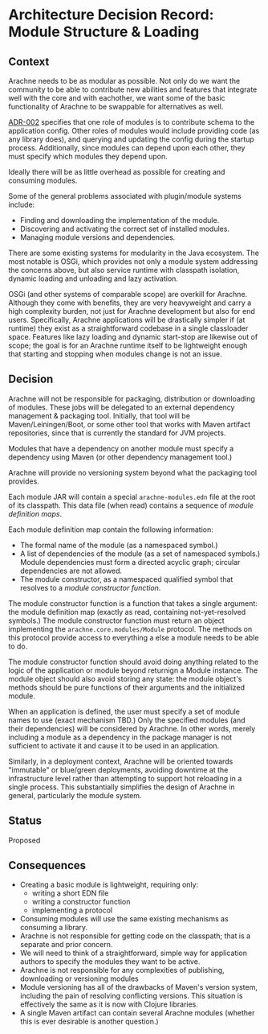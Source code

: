 # Architecture Decision Record: Module Structure & Loading

## Context

Arachne needs to be as modular as possible. Not only do we want the
community to be able to contribute new abilities and features that
integrate well with the core and with eachother, we want some of the
basic functionality of Arachne to be swappable for alternatives as
well.

[ADR-002](adr-002-configuration.md) specifies that one role of modules
is to contribute schema to the application config. Other roles of
modules would include providing code (as any library does), and
querying and updating the config during the startup
process. Additionally, since modules can depend upon each other, they
must specify which modules they depend upon.

Ideally there will be as little overhead as possible for creating and
consuming modules.

Some of the general problems associated with plugin/module systems include:

- Finding and downloading the implementation of the module.
- Discovering and activating the correct set of installed modules.
- Managing module versions and dependencies.

There are some existing systems for modularity in the Java
ecosystem. The most notable is OSGi, which provides not only a module
system addressing the concerns above, but also service runtime with
classpath isolation, dynamic loading and unloading and lazy
activation.

OSGi (and other systems of comparable scope) are overkill for
Arachne. Although they come with benefits, they are very heavyweight
and carry a high complexity burden, not just for Arachne development
but also for end users. Specifically, Arachne applications will be
drastically simpler if (at runtime) they exist as a straightforward
codebase in a single classloader space. Features like lazy loading and
dynamic start-stop are likewise out of scope; the goal is for an
Arachne runtime itself to be lightweight enough that starting and
stopping when modules change is not an issue.

## Decision

Arachne will not be responsible for packaging, distribution or
downloading of modules. These jobs will be delegated to an external
dependency management & packaging tool. Initially, that tool will be
Maven/Leiningen/Boot, or some other tool that works with Maven
artifact repositories, since that is currently the standard for JVM
projects.

Modules that have a dependency on another module must specify a
dependency using Maven (or other dependency management tool.)

Arachne will provide no versioning system beyond what the packaging
tool provides.

Each module JAR will contain a special `arachne-modules.edn` file at
the root of its classpath. This data file (when read) contains a
sequence of *module definition maps*.

Each module definition map contain the following information:

- The formal name of the module (as a namespaced symbol.)
- A list of dependencies of the module (as a set of namespaced
  symbols.) Module dependencies must form a directed acyclic graph;
  circular dependencies are not allowed.
- The module constructor, as a namespaced qualified symbol that
  resolves to a *module constructor function*.

The module constructor function is a function that takes a single
argument: the module definition map (exactly as read, containing
not-yet-resolved symbols.) The module constructor function must return
an object implementing the `arachne.core.modules/Module` protocol. The
methods on this protocol provide access to everything a else a module
needs to be able to do.

The module constructor function should avoid doing anything related to
the logic of the application or module beyond returnign a Module
instance. The module object should also avoid storing any state: the
module object's methods should be pure functions of their arguments
and the initialized module.

When an application is defined, the user must specify a set of module
names to use (exact mechanism TBD.) Only the specified modules (and
their dependencies) will be considered by Arachne. In other words,
merely including a module as a dependency in the package manager is
not sufficient to activate it and cause it to be used in an
application.

Similarly, in a deployment context, Arachne will be oriented towards
"immutable" or blue/green deployments, avoiding downtime at the
infrastructure level rather than attempting to support hot reloading
in a single process. This substantially simplifies the design of
Arachne in general, particularly the module system.

## Status

Proposed

## Consequences

- Creating a basic module is lightweight, requiring only:
    - writing a short EDN file
    - writing a constructor function
    - implementing a protocol
- Consuming modules will use the same existing mechanisms as consuming
  a library.
- Arachne is not responsible for getting code on the classpath; that
  is a separate and prior concern.
- We will need to think of a straightforward, simple way for
  application authors to specify the modules they want to be active.
- Arachne is not responsible for any complexities of publishing,
  downloading or versioning modules
- Module versioning has all of the drawbacks of Maven's version
  system, including the pain of resolving conflicting versions. This
  situation is effectively the same as it is now with Clojure
  libraries.
- A single Maven artifact can contain several Arachne modules (whether
  this is ever desirable is another question.)

